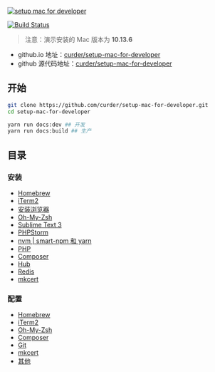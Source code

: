 [![setup mac for developer](https://user-images.githubusercontent.com/8327004/112877866-d9c8bd00-90f9-11eb-901c-e569655d8040.png "setup mac for developer")](https://curder.github.io/setup-mac-for-developer)

[![Build Status](https://github.com/curder/setup-mac-for-developer/actions/workflows/build-docs.yml/badge.svg)](https://github.com/curder/setup-mac-for-developer/actions?query=build-docs%3Amaster)

> 注意：演示安装的 Mac 版本为 **10.13.6**

- github.io 地址：[curder/setup-mac-for-developer](https://curder.github.io/setup-mac-for-developer)
- github 源代码地址：[curder/setup-mac-for-developer](https://github.com/curder/setup-mac-for-developer)

## 开始

```bash
git clone https://github.com/curder/setup-mac-for-developer.git
cd setup-mac-for-developer

yarn run docs:dev ## 开发
yarn run docs:build ## 生产
```

## 目录

### 安装

- [Homebrew](guide/install/homebrew)
- [iTerm2](guide/install/iterm2)
- [安装浏览器](guide/install/browser)
- [Oh-My-Zsh](guide/install/oh-my-zsh)
- [Sublime Text 3](guide/install/sublime-text-3)
- [PHPStorm](guide/install/phpstorm)
- [nvm | smart-npm 和 yarn](guide/install/nvm)
- [PHP](guide/install/php)
- [Composer](guide/install/composer)
- [Hub](guide/install/hub)
- [Redis](guide/install/redis)
- [mkcert](guide/install/mkcert)

### 配置

- [Homebrew](guide/config/homebrew)
- [iTerm2](guide/config/iterm2)
- [Oh-My-Zsh](guide/config/oh-my-zsh)
- [Composer](guide/config/composer)
- [Git](guide/config/git)
- [mkcert](guide/config/mkcert)
- [其他](guide/config/other)

